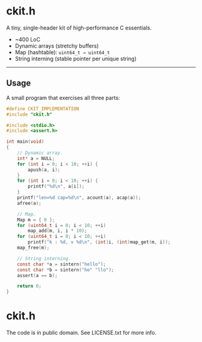 # ckit.h

A tiny, single-header kit of high-performance C essentials.

- ~400 LoC
- Dynamic arrays (stretchy buffers)
- Map (hashtable): `uint64_t → uint64_t`
- String interning (stable pointer per unique string)

---

## Usage

A small program that exercises all three parts:

```c
#define CKIT_IMPLEMENTATION
#include "ckit.h"

#include <stdio.h>
#include <assert.h>

int main(void)
{
    // Dynamic array.
    int* a = NULL;
    for (int i = 0; i < 10; ++i) {
        apush(a, i);
    }
    for (int i = 0; i < 10; ++i) {
        printf("%d\n", a[i]);
    }
    printf("len=%d cap=%d\n", acount(a), acap(a));
    afree(a);

    // Map.
    Map m = { 0 };
    for (uint64_t i = 0; i < 10; ++i)
        map_add(m, i, i * 10);
    for (uint64_t i = 0; i < 10; ++i)
        printf("k : %d, v %d\n", (int)i, (int)map_get(m, i));
    map_free(m);

    // String interning.
    const char *a = sintern("hello");
    const char *b = sintern("he" "llo");
    assert(a == b);

    return 0;
}
```

# ckit.h

The code is in public domain. See LICENSE.txt for more info.
